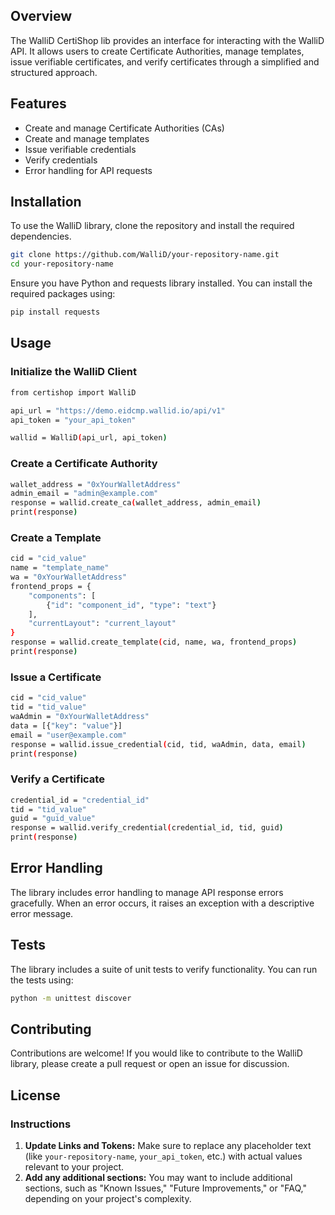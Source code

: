 ## Overview

The WalliD CertiShop lib provides an interface for interacting with the WalliD API. It allows users to create Certificate Authorities, manage templates, issue verifiable certificates, and verify certificates through a simplified and structured approach.

## Features

- Create and manage Certificate Authorities (CAs)
- Create and manage templates
- Issue verifiable credentials
- Verify credentials
- Error handling for API requests

## Installation

To use the WalliD library, clone the repository and install the required dependencies.

```bash
git clone https://github.com/WalliD/your-repository-name.git
cd your-repository-name
````

Ensure you have Python and requests library installed. You can install the required packages using:

```bash
pip install requests
```

## Usage

### Initialize the WalliD Client

```bash
from certishop import WalliD

api_url = "https://demo.eidcmp.wallid.io/api/v1"
api_token = "your_api_token"

wallid = WalliD(api_url, api_token)

```

### Create a Certificate Authority

```bash
wallet_address = "0xYourWalletAddress"
admin_email = "admin@example.com"
response = wallid.create_ca(wallet_address, admin_email)
print(response)
```

### Create a Template

```bash
cid = "cid_value"
name = "template_name"
wa = "0xYourWalletAddress"
frontend_props = {
    "components": [
        {"id": "component_id", "type": "text"}
    ],
    "currentLayout": "current_layout"
}
response = wallid.create_template(cid, name, wa, frontend_props)
print(response)

```

### Issue a Certificate

```bash
cid = "cid_value"
tid = "tid_value"
waAdmin = "0xYourWalletAddress"
data = [{"key": "value"}]
email = "user@example.com"
response = wallid.issue_credential(cid, tid, waAdmin, data, email)
print(response)
```

### Verify a Certificate

```bash
credential_id = "credential_id"
tid = "tid_value"
guid = "guid_value"
response = wallid.verify_credential(credential_id, tid, guid)
print(response)
```

## Error Handling

The library includes error handling to manage API response errors gracefully. When an error occurs, it raises an exception with a descriptive error message.

## Tests

The library includes a suite of unit tests to verify functionality. You can run the tests using:
```bash
python -m unittest discover
```
## Contributing

Contributions are welcome! If you would like to contribute to the WalliD library, please create a pull request or open an issue for discussion.

## License

### Instructions

1. **Update Links and Tokens:** Make sure to replace any placeholder text (like `your-repository-name`, `your_api_token`, etc.) with actual values relevant to your project.
2. **Add any additional sections:** You may want to include additional sections, such as "Known Issues," "Future Improvements," or "FAQ," depending on your project's complexity.


